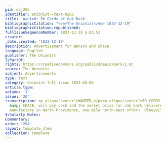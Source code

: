```yaml
---
pid: obj205
identifier: unionist--text-0205
title: 'Wanted: 50 Cords of Oak Bark'
bibliographicCitation: "<em>The Unionist</em> 1833-12-19"
bibliographicCitation.republished: 
fullIssueSequenceNumber: 1833-12-19 p.03.51
creator: 
_date.created: '1833-12-19'
description: Advertisement for Benson and Chace
language: English
publisher: The Unionist
IsPartOf: 
rights: https://creativecommons.org/publicdomain/mark/1.0/
source: The Unionist
subject: Advertisements
type: Text
category: Unionist full issue 1833-08-08
article.type: 
volume: '1'
issue: '20'
transcription: <p align="center">WANTED,</p><p align="center">50 CORDS OF OAK BARK.</p><p>  BENSON
  &amp; CHACE, will pay cash and the market price for oak bark delivered<br>  at their
  manufactory in North Providence, one mile north-east of<br>  Olneyville.&nbsp;&nbsp;&nbsp;&nbsp;&nbsp;&nbsp;&nbsp;&nbsp;&nbsp;&nbsp;&nbsp;&nbsp;&nbsp;&nbsp;&nbsp;&nbsp;&nbsp;<br>  1<br></p>
Scholarly Notes: 
Commentary: 
order: '204'
layout: template_item
collection: template
---
```

